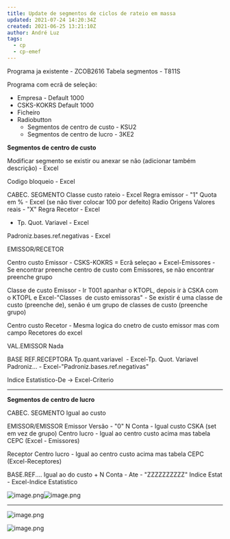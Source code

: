 ```yaml
---
title: Update de segmentos de ciclos de rateio em massa
updated: 2021-07-24 14:20:34Z
created: 2021-06-25 13:21:10Z
author: André Luz
tags:
  - cp
  - cp-emef
---
```


Programa ja existente - ZCOB2616
Tabela segmentos - T811S

Programa com ecrã de seleção:

- Empresa - Default 1000
- CSKS-KOKRS Default 1000
- Ficheiro
- Radiobutton
    - Segmentos de centro de custo - KSU2
    - Segmentos de centro de lucro - 3KE2

**Segmentos de centro de custo**

Modificar segmento se existir ou anexar se não (adicionar também descrição) - Excel

Codigo bloqueio - Excel

CABEC. SEGMENTO
Classe custo rateio - Excel
Regra emissor - "1"
Quota em % - Excel (se não tiver colocar 100 por defeito)
Radio Origens Valores reais - "X"
Regra Recetor - Excel

- Tp. Quot. Variavel - Excel

Padroniz.bases.ref.negativas - Excel

EMISSOR/RECETOR

Centro custo Emissor - CSKS-KOKRS = Ecrã seleçao + Excel-Emissores - Se encontrar preenche centro de custo com Emissores, se não encontrar preenche grupo

Classe de custo Emissor - Ir T001 apanhar o KTOPL, depois ir à CSKA com o KTOPL e Excel-"Classes  de custo emissoras" - Se existir é uma classe de custo (preenche de), senão é um grupo de classes de custo (preenche grupo)

Centro custo Recetor - Mesma logica do cnetro de custo emissor mas com campo Recetores do excel

VAL.EMISSOR
Nada

BASE REF.RECEPTORA
Tp.quant.variavel  - Excel-Tp. Quot. Variavel
Padroniz... - Excel-"Padroniz.bases.ref.negativas"

Indice Estatistico-De -> Excel-Criterio

* * *

**Segmentos de centro de lucro**

CABEC. SEGMENTO
Igual ao custo

EMISSOR/EMISSOR
Emissor
Versão - "0"
N Conta - Igual custo CSKA (set em vez de grupo)
Centro lucro - Igual ao centro custo acima mas tabela CEPC (Excel - Emissores)

Receptor
Centro lucro - Igual ao centro custo acima mas tabela CEPC (Excel-Receptores)

BASE.REF....
Igual ao do custo
+
N Conta - Ate - "ZZZZZZZZZZ"
Indice Estat - Excel-Indice Estatistico

![image.png](image-96.png)![image.png](image-94.png)

* * *

![image.png](image-95.png)

![image.png](image-93.png)